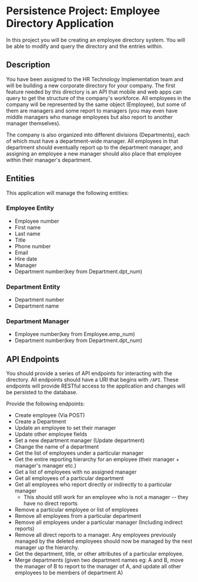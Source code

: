 

# Persistence Project: Employee Directory Application

In this project you will be creating an employee directory system. You will be able to modify and query the directory and the entries within.

## Description

You have been assigned to the HR Technology Implementation team and will be building a new corporate directory for your company. The first feature needed by this directory is an API that mobile and web apps can query to get the structure of the company's workforce. All employees in the company will be represented by the same object (Employee), but some of them are managers and some report to managers (you may even have middle managers who manage employees but also report to another manager themselves).

The company is also organized into different divisions (Departments), each of which must have a department-wide manager. All employees in that department should eventually report up to the department manager, and assigning an employee a new manager should also place that employee within their manager's department.

## Entities

This application will manage the following entities:

### Employee Entity

* Employee number
* First name
* Last name
* Title
* Phone number
* Email
* Hire date
* Manager 
* Department number(key from Department.dpt_num)

### Department Entity

* Department number
* Department name

### Department Manager
* Employee number(key from Employee.emp_num)
* Department number(key from Department.dpt_num)

## API Endpoints

You should provide a series of API endpoints for interacting with the directory. All endpoints should have a URI that begins with `/API`. These endpoints will provide RESTful access to the application and changes will be persisted to the database.

Provide the following endpoints:

- Create employee (Via POST)
- Create a Department
- Update an employee to set their manager
- Update other employee fields
- Set a new department manager (Update department)
- Change the name of a department
- Get the list of employees under a particular manager
- Get the entire reporting hierarchy for an employee (their manager + manager's manager etc.)
- Get a list of employees with no assigned manager
- Get all employees of a particular department
- Get all employees who report directly or indirectly to a particular manager
  - This should still work for an employee who is not a manager -- they have no direct reports
- Remove a particular employee or list of employees
- Remove all employees from a particular department
- Remove all employees under a particular manager (Including indirect reports)
- Remove all direct reports to a manager. Any employees previously managed by the deleted employees should now be managed by the next manager up the hierarchy.
- Get the department, title, or other attributes of a particular employee.
- Merge departments (given two department names eg: A and B, move the manager of B to report to the manager of A, and update all other employees to be members of department A)
